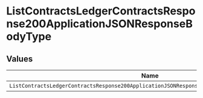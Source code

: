 # ListContractsLedgerContractsResponse200ApplicationJSONResponseBodyType


## Values

| Name                                                                                          | Value                                                                                         |
| --------------------------------------------------------------------------------------------- | --------------------------------------------------------------------------------------------- |
| `ListContractsLedgerContractsResponse200ApplicationJSONResponseBodyTypePrepaidCommitCredited` | PREPAID_COMMIT_CREDITED                                                                       |